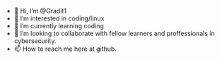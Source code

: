- 👋 Hi, I’m @Gradit1
- 👀 I’m interested in coding/linux
- 🌱 I’m currently learning coding
- 💞️ I’m looking to collaborate with fellow learners and proffessionals in cybersecurity.
- 📫 How to reach me here at github.

<!---
Gradit1/Gradit1 is a ✨ special ✨ repository because its `README.md` (this file) appears on your GitHub profile.
You can click the Preview link to take a look at your changes.
--->
